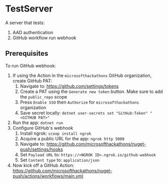 # TestServer

A server that tests:

1. AAD authentication
1. GitHub workflow run webhook

## Prerequisites

To run GitHub webhook:

1. If using the Action in the `microsofthackathons` GitHub organization, create GitHub PAT:
    1. Navigate to: https://github.com/settings/tokens
    1. Create a PAT using the `Generate new token` button. Make sure to add the `public_repo` scope
    1. Press `Enable SSO` then `Authorize` for `microsofthackathons` organization
    1. Save secret locally: `dotnet user-secrets set "GitHub:Token" "<GITHUB PAT>"`
1. Run the app: `dotnet run`
1. Configure GitHub's webhook
    1. Install ngrok: `scoop install ngrok`
    1. Acquire a public URL for the app: `ngrok http 5000`
    1. Navigate to: https://github.com/microsofthackathons/nuget-push/settings/hooks
    1. Set `Payload URL` to: `https://<NGROK ID>.ngrok.io/github-webhook`
    1. Set `Content type` to: `application/json`
1. Now kick off a GitHub Action: https://github.com/microsofthackathons/nuget-push/actions/workflows/main.yml